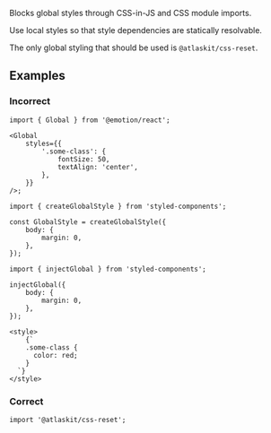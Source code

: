 Blocks global styles through CSS-in-JS and CSS module imports.

Use local styles so that style dependencies are statically resolvable.

The only global styling that should be used is `@atlaskit/css-reset`.

## Examples

### Incorrect

```tsx
import { Global } from '@emotion/react';

<Global
	styles={{
		'.some-class': {
			fontSize: 50,
			textAlign: 'center',
		},
	}}
/>;
```

```tsx
import { createGlobalStyle } from 'styled-components';

const GlobalStyle = createGlobalStyle({
	body: {
		margin: 0,
	},
});
```

```tsx
import { injectGlobal } from 'styled-components';

injectGlobal({
	body: {
		margin: 0,
	},
});
```

```tsx
<style>
	{`
    .some-class {
      color: red;
    }
  `}
</style>
```

### Correct

```tsx
import '@atlaskit/css-reset';
```
